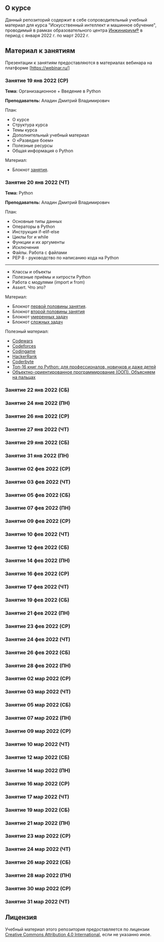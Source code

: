 ## О курсе

Данный репозиторий содержит в себе сопроводительный учебный материал для курса "Искусственный интеллект и машинное обучение", проводимый в рамках образовательного центра [Инжинириум®](https://inginirium.ru/) в период с января 2022 г. по март 2022 г.

## Материал к занятиям

Презентации к занятиям предоставляются в материалах вебинара на платформе [https://webinar.ru/]

### Занятие 19 янв 2022 (СР)

**Тема:** Организационное + Введение в Python

**Преподаватель:** Аладин Дмитрий Владимирович

План:

* О курсе
* Структура курса
* Темы курса
* Дополнительный учебный материал
* О «Разведке боем»
* Полезные ресурсы
* Общая информация о Python

Материал:

* Блокнот [занятия](https://colab.research.google.com/drive/1puHPVDOwh0Nr8GKfV2_qogN2pBOANFF5?usp=sharing).

### Занятие 20 янв 2022 (ЧТ)

**Тема:**  Python

**Преподаватель:** Аладин Дмитрий Владимирович

План:

* Основные типы данных
* Операторы в Python
* Инструкция if-elif-else
* Циклы for и while
* Функции и их аргументы
* Исключения
* Файлы. Работа с файлами
* PEP 8 - руководство по написанию кода на Python
  
-----

* Классы и объекты
* Полезные приёмы и хитрости Python
* Работа с модулями (import и from)
* Assert. Что это?

Материал:

* Блокнот [первой половины занятия](https://colab.research.google.com/drive/1puHPVDOwh0Nr8GKfV2_qogN2pBOANFF5?usp=sharing).
* Блокнот [второй половины занятия](https://colab.research.google.com/drive/1yQgG6ESUFzxPWK8nZBkpgKfkt-4dMyjz?usp=sharing)
* Блокнот [умеренных задач](https://colab.research.google.com/drive/1InLaN3crYekO2IEk4H2uG6VU8L-Cv2JL?usp=sharing)
* Блокнот [сложных задач](https://colab.research.google.com/drive/1vexJur3jRHdihMrhOcr2JqiHFObmTko3)

Полезный материал:

* [Codewars](https://www.codewars.com/)
* [Codeforces](https://codeforces.com/)
* [Codingame](https://www.codingame.com/)
* [HackerRank](https://www.hackerrank.com/)
* [Coderbyte](https://coderbyte.com/)
* [Топ-16 книг по Python: для профессионалов, новичков и даже детей](https://highload.today/top-16-knig-po-python-dlya-professionalov-novichkov-i-dazhe-detej/)
* [Объектно-ориентированное программирование (ООП). Объясняем на пальцах](https://highload.today/obektno-orientirovannoe-programmirovanie/)

### Занятие 22 янв 2022 (СБ)

### Занятие 24 янв 2022 (ПН)

### Занятие 26 янв 2022 (СР)

### Занятие 27 янв 2022 (ЧТ)

### Занятие 29 янв 2022 (СБ)

### Занятие 31 янв 2022 (ПН)

### Занятие 02 фев 2022 (СР)

### Занятие 03 фев 2022 (ЧТ)

### Занятие 05 фев 2022 (СБ)

### Занятие 07 фев 2022 (ПН)

### Занятие 09 фев 2022 (СР)

### Занятие 10 фев 2022 (ЧТ)

### Занятие 12 фев 2022 (СБ)

### Занятие 14 фев 2022 (ПН)

### Занятие 16 фев 2022 (СР)

### Занятие 17 фев 2022 (ЧТ)

### Занятие 19 фев 2022 (СБ)

### Занятие 21 фев 2022 (ПН)

### Занятие 23 фев 2022 (СР)

### Занятие 24 фев 2022 (ЧТ)

### Занятие 26 фев 2022 (СБ)

### Занятие 28 фев 2022 (ПН)

### Занятие 02 мар 2022 (СР)

### Занятие 03 мар 2022 (ЧТ)

### Занятие 05 мар 2022 (СБ)

### Занятие 07 мар 2022 (ПН)

### Занятие 09 мар 2022 (СР)

### Занятие 10 мар 2022 (ЧТ)

### Занятие 12 мар 2022 (СБ)

### Занятие 14 мар 2022 (ПН)

### Занятие 16 мар 2022 (СР)

### Занятие 17 мар 2022 (ЧТ)

### Занятие 19 мар 2022 (СБ)

### Занятие 21 мар 2022 (ПН)

### Занятие 23 мар 2022 (СР)

### Занятие 24 мар 2022 (ЧТ)

### Занятие 26 мар 2022 (СБ)

### Занятие 28 мар 2022 (ПН)

### Занятие 30 мар 2022 (СР)

### Занятие 31 мар 2022 (ЧТ)

## Лицензия

Учебный материал этого репозитория предоставляется по лицензии [Creative Commons Attribution 4.0 International](https://creativecommons.org/licenses/by/4.0/legalcode.ru), если не указанно иное.
